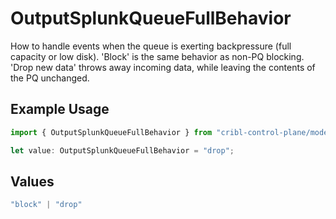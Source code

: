 # OutputSplunkQueueFullBehavior

How to handle events when the queue is exerting backpressure (full capacity or low disk). 'Block' is the same behavior as non-PQ blocking. 'Drop new data' throws away incoming data, while leaving the contents of the PQ unchanged.

## Example Usage

```typescript
import { OutputSplunkQueueFullBehavior } from "cribl-control-plane/models";

let value: OutputSplunkQueueFullBehavior = "drop";
```

## Values

```typescript
"block" | "drop"
```